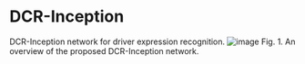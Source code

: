 # DCR-Inception
DCR-Inception network for driver expression recognition.
![image](https://github.com/user-attachments/assets/79b7b482-5661-4fa8-8b3c-48fd38c3adee)
Fig. 1. An overview of the proposed DCR-Inception network.
